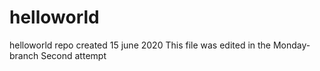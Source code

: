 # helloworld
helloworld repo created 15 june 2020
This file was edited in the Monday-branch
Second attempt
